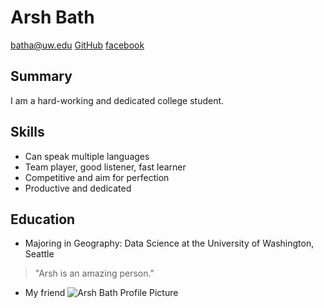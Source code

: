 # Arsh Bath

batha@uw.edu
[GitHub](https://github.com/arshbath/arshbath.github.io)
[facebook](https://www.facebook.com/arsh.bath)

## Summary

I am a hard-working and dedicated college student.

## Skills

- Can speak multiple languages
- Team player, good listener, fast learner
- Competitive and aim for perfection
- Productive and dedicated

## Education

- Majoring in Geography: Data Science at the University of Washington, Seattle

> "Arsh is an amazing person." 
- My friend
![Arsh Bath Profile Picture](https://github.com/arshbath.png)
